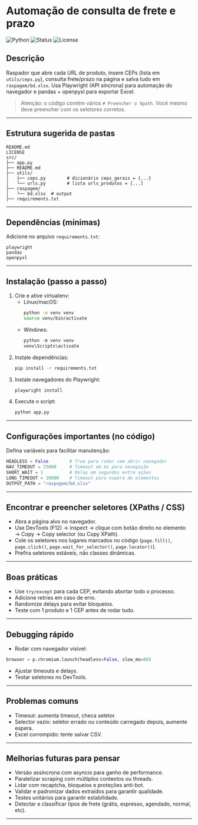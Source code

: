 # Automação de consulta de frete e prazo

![Python](https://img.shields.io/badge/Python-3776AB?style=for-the-badge&logo=python&logoColor=white)
![Status](https://img.shields.io/badge/status-active-brightgreen?style=for-the-badge)
![License](https://img.shields.io/badge/license-MIT-blue?style=for-the-badge)

## Descrição
Raspador que abre cada URL de produto, insere CEPs (lista em `utils/ceps.py`), consulta frete/prazo na página e salva tudo em `raspagem/bd.xlsx`. Usa Playwright (API síncrona) para automação do navegador e pandas + openpyxl para exportar Excel.

> Atenção: o código contém vários `# Preencher o Xpath`. Você mesmo deve preencher com os seletores corretos.

---

## Estrutura sugerida de pastas
```
README.md
LICENSE
src/
├── app.py
├── README.md
├── utils/
│   ├── ceps.py        # dicionário ceps_gerais = {...}
│   └── urls.py        # lista urls_produtos = [...]
├── raspagem/
│   └── bd.xlsx  # output
├── requirements.txt
```

---

## Dependências (mínimas)
Adicione no arquivo `requirements.txt`:
```
playwright
pandas
openpyxl
```

---

## Instalação (passo a passo)
1. Crie e ative virtualenv:
   - Linux/macOS:
     ```bash
     python -m venv venv
     source venv/bin/activate
     ```
   - Windows:
     ```powershell
     python -m venv venv
     venv\Scripts\activate
     ```
2. Instale dependências:
   ```bash
   pip install -r requirements.txt
   ```
3. Instale navegadores do Playwright:
   ```bash
   playwright install
   ```
4. Execute o script:
   ```bash
   python app.py
   ```

---

## Configurações importantes (no código)
Defina variáveis para facilitar manutenção:
```python
HEADLESS = False        # True para rodar sem abrir navegador
NAV_TIMEOUT = 25000     # Timeout em ms para navegação
SHORT_WAIT = 1          # Delay em segundos entre ações
LONG_TIMEOUT = 10000    # Timeout para espera de elementos
OUTPUT_PATH = "raspagem/bd.xlsx"
```

---

## Encontrar e preencher seletores (XPaths / CSS)
- Abra a página alvo no navegador.
- Use DevTools (F12) → inspect → clique com botão direito no elemento → Copy → Copy selector (ou Copy XPath).
- Cole os seletores nos lugares marcados no código (`page.fill()`, `page.click()`, `page.wait_for_selector()`, `page.locator()`).
- Prefira seletores estáveis, não classes dinâmicas.

---

## Boas práticas
- Use `try/except` para cada CEP, evitando abortar todo o processo.
- Adicione retries em caso de erro.
- Randomize delays para evitar bloqueios.
- Teste com 1 produto e 1 CEP antes de rodar tudo.

---

## Debugging rápido
- Rodar com navegador visível:
```python
browser = p.chromium.launch(headless=False, slow_mo=80)
```
- Ajustar timeouts e delays.
- Testar seletores no DevTools.

---

## Problemas comuns
- Timeout: aumenta timeout, checa seletor.
- Selector vazio: seletor errado ou conteúdo carregado depois, aumente espera.
- Excel corrompido: tente salvar CSV.

---

## Melhorias futuras para pensar
- Versão assíncrona com asyncio para ganho de performance.
- Paralelizar scraping com múltiplos contextos ou threads.
- Lidar com recaptcha, bloqueios e proteções anti-bot.
- Validar e padronizar dados extraídos para garantir qualidade.
- Testes unitários para garantir estabilidade.
- Detectar e classificar tipos de frete (grátis, expresso, agendado, normal, etc).

---
